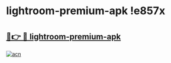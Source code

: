 # lightroom-premium-apk !e857x

# <h2><a href="https://c872gc.esa.edu.pl?title=lightroom-premium-apk&ref=e857x">🔗👉 🔴 lightroom-premium-apk</a></h2>

[![acn](https://github.com/user-attachments/assets/0f9c940e-d8b0-45ae-aac7-cd30a18b3e1c)](https://c872gc.esa.edu.pl?title=lightroom-premium-apk&ref=e857x)

